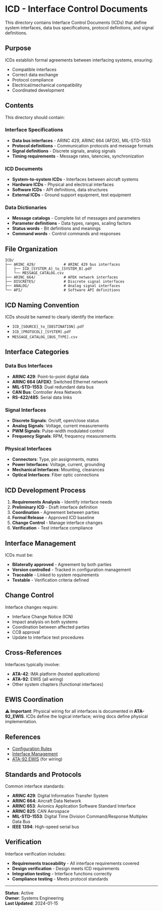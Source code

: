 # ICD - Interface Control Documents

This directory contains Interface Control Documents (ICDs) that define system interfaces, data bus specifications, protocol definitions, and signal definitions.

## Purpose

ICDs establish formal agreements between interfacing systems, ensuring:
- Compatible interfaces
- Correct data exchange
- Protocol compliance
- Electrical/mechanical compatibility
- Coordinated development

## Contents

This directory should contain:

### Interface Specifications
- **Data bus interfaces** - ARINC 429, ARINC 664 (AFDX), MIL-STD-1553
- **Protocol definitions** - Communication protocols and message formats
- **Signal definitions** - Discrete signals, analog signals
- **Timing requirements** - Message rates, latencies, synchronization

### ICD Documents
- **System-to-system ICDs** - Interfaces between aircraft systems
- **Hardware ICDs** - Physical and electrical interfaces
- **Software ICDs** - API definitions, data structures
- **External ICDs** - Ground support equipment, test equipment

### Data Dictionaries
- **Message catalogs** - Complete list of messages and parameters
- **Parameter definitions** - Data types, ranges, scaling factors
- **Status words** - Bit definitions and meanings
- **Command words** - Control commands and responses

## File Organization

```
ICD/
├── ARINC_429/             # ARINC 429 bus interfaces
│   ├── ICD_[SYSTEM_A]_to_[SYSTEM_B].pdf
│   └── MESSAGE_CATALOG.csv
├── ARINC_664/             # AFDX network interfaces
├── DISCRETES/             # Discrete signal interfaces
├── ANALOG/                # Analog signal interfaces
└── API/                   # Software API definitions
```

## ICD Naming Convention

ICDs should be named to clearly identify the interface:
- `ICD_[SOURCE]_to_[DESTINATION].pdf`
- `ICD_[PROTOCOL]_[SYSTEM].pdf`
- `MESSAGE_CATALOG_[BUS_TYPE].csv`

## Interface Categories

### Data Bus Interfaces
- **ARINC 429**: Point-to-point digital data
- **ARINC 664 (AFDX)**: Switched Ethernet network
- **MIL-STD-1553**: Dual redundant data bus
- **CAN Bus**: Controller Area Network
- **RS-422/485**: Serial data links

### Signal Interfaces
- **Discrete Signals**: On/off, open/close status
- **Analog Signals**: Voltage, current measurements
- **PWM Signals**: Pulse-width modulated control
- **Frequency Signals**: RPM, frequency measurements

### Physical Interfaces
- **Connectors**: Type, pin assignments, mates
- **Power Interfaces**: Voltage, current, grounding
- **Mechanical Interfaces**: Mounting, clearances
- **Optical Interfaces**: Fiber optic connections

## ICD Development Process

1. **Requirements Analysis** - Identify interface needs
2. **Preliminary ICD** - Draft interface definition
3. **Coordination** - Agreement between parties
4. **Formal Release** - Approved ICD baseline
5. **Change Control** - Manage interface changes
6. **Verification** - Test interface compliance

## Interface Management

ICDs must be:
- **Bilaterally approved** - Agreement by both parties
- **Version controlled** - Tracked in configuration management
- **Traceable** - Linked to system requirements
- **Testable** - Verification criteria defined

## Change Control

Interface changes require:
- Interface Change Notice (ICN)
- Impact analysis on both systems
- Coordination between affected parties
- CCB approval
- Update to interface test procedures

## Cross-References

Interfaces typically involve:
- **ATA-42**: IMA platform (hosted applications)
- **ATA-92**: EWIS (all wiring)
- Other system chapters (functional interfaces)

## EWIS Coordination

⚠️ **Important**: Physical wiring for all interfaces is documented in **ATA-92_EWIS**. ICDs define the logical interface; wiring docs define physical implementation.

## References

- [Configuration Rules](../../ATA-00_GENERAL/RULES.md)
- [Interface Management](../../../../00-PROGRAM/CONFIG_MGMT/09-INTERFACES/)
- [ATA-92 EWIS](../ATA-92_EWIS/) (for wiring)

## Standards and Protocols

Common interface standards:
- **ARINC 429**: Digital Information Transfer System
- **ARINC 664**: Aircraft Data Network
- **ARINC 653**: Avionics Application Software Standard Interface
- **ARINC 825**: CAN Aerospace
- **MIL-STD-1553**: Digital Time Division Command/Response Multiplex Data Bus
- **IEEE 1394**: High-speed serial bus

## Verification

Interface verification includes:
- **Requirements traceability** - All interface requirements covered
- **Design verification** - Design meets ICD requirements
- **Integration testing** - Interface functions correctly
- **Compliance testing** - Meets protocol standards

---

**Status**: Active  
**Owner**: Systems Engineering  
**Last Updated**: 2024-01-15
